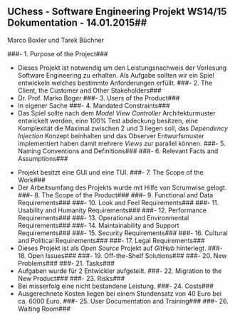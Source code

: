 ## UChess - Software Engineering Projekt WS14/15 Dokumentation - 14.01.2015##
Marco Boxler und Tarek Büchner


 ###- 1. Purpose of the Project###
   * Dieses Projekt ist notwendig um den Leistungsnachweis der Vorlesung Software Engineering zu erhalten. Als Aufgabe  sollten wir ein Spiel entwickeln welches bestimmte Anforderungen erfüllt.
 ###- 2. The Client, the Customer and Other Stakeholders###
   * Dr. Prof. Marko Boger
 ###- 3. Users of the Product###
   * In eigener Sache
 ###- 4. Mandated Constraints###
   * Das Spiel sollte nach dem *Model View Controller* Architekturmuster entwickelt werden, eine 100% Test abdeckung besitzen, eine Komplexität die Maximal zwischen 2 und 3 liegen soll, das *Dependency Injection* Konzept beinhalten und das Observer Entwurfsmuster implementiert haben damit mehrere *Views* zur parallel können.
 ###- 5. Naming Conventions and Definitions###
 ###- 6. Relevant Facts and Assumptions###
 - Projekt besitzt eine GUI und eine TUI.
 ###- 7. The Scope of the Work###
 - Der Arbeitsumfang des Projekts wurde mit Hilfe von Scrumwise gelogt.
 ###- 8. The Scope of the Product###
 ###- 9. Functional and Data Requirements###
 ###- 10. Look and Feel Requirements###
 ###- 11. Usability and Humanity Requirements###
 ###- 12. Performance Requirements###
 ###- 13. Operational and Environmental Requirements###
 ###- 14. Maintainability and Support Requirements###
 ###- 15. Security Requirements###
 ###- 16. Cultural and Political Requirements###
 ###- 17. Legal Requirements###
 - Dieses Projekt ist als *Open Source* Projekt auf *GitHub* hinterlegt.
 ###- 18. Open Issues###
 ###- 19. Off-the-Shelf Solutions###
 ###- 20. New Problems###
 ###- 21. Tasks###
 - Aufgaben wurde für 2 Entwickler aufgeteilt.
 ###- 22. Migration to the New Product###
 ###- 23. Risks###
 - Bei misserfolg eine nicht bestandene Leistung.
 ###- 24. Costs###
 - Ausgerechnete Kosten liegen bei einem Stundensatz von 40 Euro bei ca. 6000 Euro.
 ###- 25. User Documentation and Training###
 ###- 26. Waiting Room###
